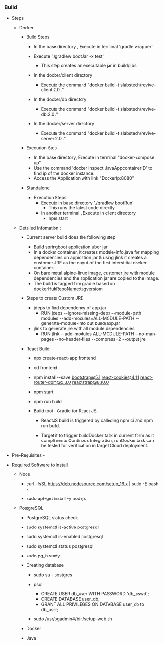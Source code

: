 ### Build
* Steps
  * Docker
    * Build Steps
      * In the base directory , Execute in terminal 'gradle wrapper'
      * Execute './gradlew bootJar -x test'
        * This step creates an executable jar in build/libs

      * In the docker/client directory
        * Execute the command "docker build -t slabstech/revive-client:2.0 ."
      * In the docker/db directory
        * Execute the command "docker build -t slabstech/revive-db:2.0 ."
      * In the docker/server directory
        * Execute the command "docker build -t slabstech/revive-server:2.0 ."


    * Execution Step
      * In the base directory, Execute in terminal "docker-compose up"
      * Use the command 'docker inspect JavaAppcontainerID' to find ip of the docker instance.
      * Access the Application with link "DockerIp:8080"


    * Standalone 
      * Execution Steps
        * Execute in base directory './gradlew bootRun'
          * This runs the latest code directly
        * In another terminal , Execute in client directory
          * npm start
        


  * Detailed Infomation :
      * Current server build does the following step
        * Build springboot application uber jar
        * In a docker container, it creates module-info.java for mapping dependencies on appication.jar & using jlink it creates a customer JRE as the ouput of the first interstitial docker container. 
        * On bare metal alpine-linux image, customer jre with module dependencies and the application jar are copied to the image.
        * The build is tagged frm gradle based on dockerHubRepoName:tagversiom
        
      * Steps to create Custom JRE 
        * jdeps to find dependency of app.jar 
          * RUN jdeps --ignore-missing-deps --module-path modules --add-modules=ALL-MODULE-PATH --generate-module-info out build/app.jar
        * jlink to generate jre with all module dependencies
          * RUN jlink --add-modules ALL-MODULE-PATH --no-man-pages --no-header-files --compress=2 --output jre 


      * React Build
        * npx create-react-app frontend    
        * cd frontend     
        * npm install --save bootstrap@5.1 react-cookie@4.1.1 react-router-dom@5.3.0 reactstrap@8.10.0
        * npm start
        * npm run build


        * Build tool - Gradle for React JS
            * ReactJS build is triggered by calleding npm ci and npm run build.

            * Target it to trigger buildDocker task in current form as it compliments Continous Integration, runDocker task can be tested for verification in target Cloud deployment.
            

* Pre-Requisites - 

* Required Software to Install
  * Node
    * curl -fsSL https://deb.nodesource.com/setup_16.x | sudo -E bash -

    * sudo apt-get install -y nodejs


  * PostgreSQL
    * PostgreSQL status check

    * sudo systemctl is-active postgresql

    * sudo systemctl is-enabled postgresql

    * sudo systemctl status postgresql

    * sudo pg_isready
    * Creating database
        * sudo su - postgres
        * psql
          * CREATE USER db_user WITH PASSWORD 'db_pswd';
          * CREATE DATABASE user_db;
          * GRANT ALL PRIVILEGES ON DATABASE user_db to db_user;

      * sudo /usr/pgadmin4/bin/setup-web.sh

    * Docker 

    * Java 
